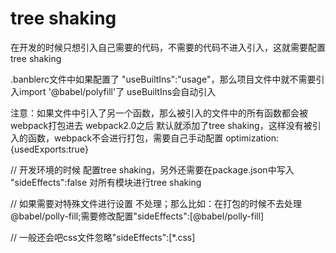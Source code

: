 # tree shaking

在开发的时候只想引入自己需要的代码，不需要的代码不进入引入，这就需要配置tree shaking

.banblerc文件中如果配置了 "useBuiltIns":"usage"，那么项目文件中就不需要引入import '@babel/polyfill'了
useBuiltIns会自动引入

 注意：如果文件中引入了另一个函数，那么被引入的文件中的所有函数都会被webpack打包进去
 webpack2.0之后 默认就添加了tree shaking，这样没有被引入的函数，webpack不会进行打包，需要自己手动配置 optimization:{usedExports:true}

// 开发环境的时候 配置tree shaking，另外还需要在package.json中写入 "sideEffects":false 对所有模块进行tree shaking

// 如果需要对特殊文件进行设置 不处理；那么比如：在打包的时候不去处理@babel/polly-fill;需要修改配置"sideEffects":[@babel/polly-fill]

// 一般还会吧css文件忽略"sideEffects":[*.css]
